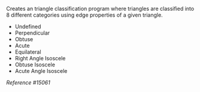 Creates an triangle classification program where triangles are classified into 8 different categories using edge properties of a given triangle.
<ul>
<li>Undefined</li>
<li>Perpendicular</li>
<li>Obtuse</li>
<li>Acute</li>
<li>Equilateral</li>
<li>Right Angle Isoscele</li>
<li>Obtuse Isoscele</li>
<li>Acute Angle Isoscele</li>
</ul>

<em>Reference #15061</em>

